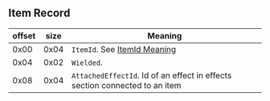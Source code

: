 ## Item Record

 offset | size | Meaning
--------|------|--------
0x00 | 0x04 | `ItemId`. See [ItemId Meaning](../ItemIdMeaning.md)
0x04 | 0x02 | `Wielded`.
0x08 | 0x04 | `AttachedEffectId`. Id of an effect in effects section connected to an item

